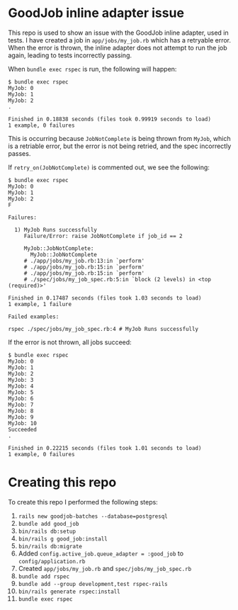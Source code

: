 # GoodJob inline adapter issue

This repo is used to show an issue with the GoodJob inline adapter, used in tests. I have created a job in `app/jobs/my_job.rb` which has a retryable error. When the error is thrown, the inline adapter does not attempt to run the job again, leading to tests incorrectly passing.

When `bundle exec rspec` is run, the following will happen:

```
$ bundle exec rspec
MyJob: 0
MyJob: 1
MyJob: 2
.

Finished in 0.18838 seconds (files took 0.99919 seconds to load)
1 example, 0 failures
```

This is occurring because `JobNotComplete` is being thrown from `MyJob`, which is a retriable error, but the error is not being retried, and the spec incorrectly passes.

If `retry_on(JobNotComplete)` is commented out, we see the following:

```
$ bundle exec rspec
MyJob: 0
MyJob: 1
MyJob: 2
F

Failures:

  1) MyJob Runs successfully
     Failure/Error: raise JobNotComplete if job_id == 2

     MyJob::JobNotComplete:
       MyJob::JobNotComplete
     # ./app/jobs/my_job.rb:13:in `perform'
     # ./app/jobs/my_job.rb:15:in `perform'
     # ./app/jobs/my_job.rb:15:in `perform'
     # ./spec/jobs/my_job_spec.rb:5:in `block (2 levels) in <top (required)>'

Finished in 0.17487 seconds (files took 1.03 seconds to load)
1 example, 1 failure

Failed examples:

rspec ./spec/jobs/my_job_spec.rb:4 # MyJob Runs successfully
```

If the error is not thrown, all jobs succeed:

```
$ bundle exec rspec
MyJob: 0
MyJob: 1
MyJob: 2
MyJob: 3
MyJob: 4
MyJob: 5
MyJob: 6
MyJob: 7
MyJob: 8
MyJob: 9
MyJob: 10
Succeeded
.

Finished in 0.22215 seconds (files took 1.01 seconds to load)
1 example, 0 failures
```

# Creating this repo

To create this repo I performed the following steps:

1. `rails new goodjob-batches --database=postgresql`
1. `bundle add good_job`
1. `bin/rails db:setup`
1. `bin/rails g good_job:install`
1. `bin/rails db:migrate`
1. Added `config.active_job.queue_adapter = :good_job` to `config/application.rb`
1. Created `app/jobs/my_job.rb` and `spec/jobs/my_job_spec.rb`
1. `bundle add rspec`
1. `bundle add --group development,test rspec-rails`
1. `bin/rails generate rspec:install`
1. `bundle exec rspec`


